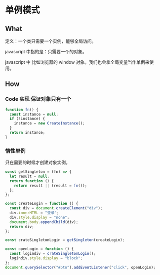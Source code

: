# 单例模式

## What

定义：一个类只需要一个实例，能够全局访问。

javascript 中指的是：只需要一个的对象。

javascript 中 比如浏览器的 window 对象。我们也会拿全局变量当作单例来使用。

## How

### Code 实现 保证对象只有一个

```javascript
function fn() {
  const instance = null;
  if (!instance) {
    instance = new CreateInstance();
  }
  return instance;
}
```

### 惰性单例

只在需要的时候才创建对象实例。

```javascript
const getSingleton = (fn) => {
  let result = null;
  return function () {
    return result || (result = fn());
  };
};

const createLogin = function () {
  const div = document.createElement("div");
  div.innerHTML = "登录";
  div.style.display = "none";
  document.body.appendChild(div);
  return div;
};

const crateSingletonLogin = getSingleton(createLogin);

const openLogin = function () {
  const logindiv = crateSingletonLogin();
  logindiv.style.display = "block";
};
document.querySelector("#btn").addEventListener("click", openLogin);
```
